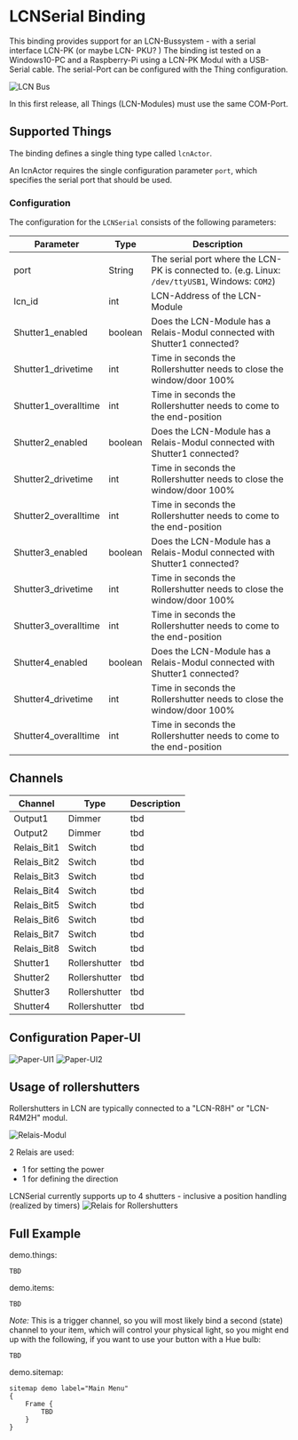 # LCNSerial Binding


This binding provides support for an LCN-Bussystem - with a serial interface LCN-PK (or maybe LCN- PKU? )
The binding ist tested on a Windows10-PC and a Raspberry-Pi using a LCN-PK Modul with a USB-Serial cable. 
The serial-Port can be configured with the Thing configuration.

![LCN Bus](./images/lcn_bus.jpg)

In this first release, all Things (LCN-Modules) must use the same COM-Port.

## Supported Things

The binding defines a single thing type called `lcnActor`.

An lcnActor requires the single configuration parameter `port`, which specifies the serial port that should be used. 


### Configuration

The configuration for the `LCNSerial` consists of the following parameters:

| Parameter            | Type    | Description                                                                                         |
|----------------------|---------|-----------------------------------------------------------------------------------------------------|
| port                 | String  | The serial port where the LCN-PK is connected to.   (e.g. Linux: `/dev/ttyUSB1`, Windows: `COM2`)   |
| lcn_id               |  int    | LCN-Address of the LCN-Module                                                                       |
| Shutter1_enabled     | boolean | Does the LCN-Module has a Relais-Modul connected with Shutter1 connected?                           |
| Shutter1_drivetime   | int     | Time in seconds the Rollershutter needs to close the window/door 100%                               | 
| Shutter1_overalltime | int     | Time in seconds the Rollershutter needs to come to the end-position                                 | 
| Shutter2_enabled     | boolean | Does the LCN-Module has a Relais-Modul connected with Shutter1 connected?                           |
| Shutter2_drivetime   | int     | Time in seconds the Rollershutter needs to close the window/door 100%                               | 
| Shutter2_overalltime | int     | Time in seconds the Rollershutter needs to come to the end-position                                 | 
| Shutter3_enabled     | boolean | Does the LCN-Module has a Relais-Modul connected with Shutter1 connected?                           |
| Shutter3_drivetime   | int     | Time in seconds the Rollershutter needs to close the window/door 100%                               | 
| Shutter3_overalltime | int     | Time in seconds the Rollershutter needs to come to the end-position                                 |
| Shutter4_enabled     | boolean | Does the LCN-Module has a Relais-Modul connected with Shutter1 connected?                           |
| Shutter4_drivetime   | int     | Time in seconds the Rollershutter needs to close the window/door 100%                               | 
| Shutter4_overalltime | int     | Time in seconds the Rollershutter needs to come to the end-position                                 | 


## Channels

| Channel       | Type          | Description                |
| ------------- |---------------|--------------------------- |
| Output1       | Dimmer        |              tbd           |
| Output2       | Dimmer        |              tbd           |
| Relais_Bit1   | Switch        |              tbd           |
| Relais_Bit2   | Switch        |              tbd           |
| Relais_Bit3   | Switch        |              tbd           |
| Relais_Bit4   | Switch        |              tbd           |
| Relais_Bit5   | Switch        |              tbd           |
| Relais_Bit6   | Switch        |              tbd           |
| Relais_Bit7   | Switch        |              tbd           |
| Relais_Bit8   | Switch        |              tbd           |
| Shutter1      | Rollershutter |              tbd           |
| Shutter2      | Rollershutter |              tbd           |
| Shutter3      | Rollershutter |              tbd           |
| Shutter4      | Rollershutter |              tbd           |

## Configuration Paper-UI
![Paper-UI1](./images/Configuration1.jpg)
![Paper-UI2](./images/Configuration2.jpg)



## Usage of rollershutters

Rollershutters in LCN are typically connected to a "LCN-R8H" or "LCN-R4M2H" modul.

![Relais-Modul](./images/LCN-R8H.jpg)

2 Relais are used:
- 1 for setting the power
- 1 for defining the direction

LCNSerial currently supports up to 4 shutters - inclusive a position handling (realized by timers)
![Relais for Rollershutters](./images/Shutter.jpg)

## Full Example

demo.things:

```
TBD
```

demo.items:

```
TBD
```

_Note:_ This is a trigger channel, so you will most likely bind a second (state) channel to your item, which will control your physical light, so you might end up with the following, if you want to use your button with a Hue bulb:

```
TBD
```

demo.sitemap:

```
sitemap demo label="Main Menu"
{
    Frame {
        TBD
    }
}
```
